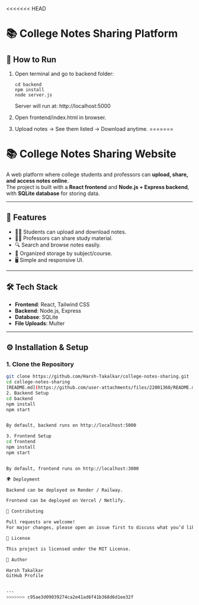 <<<<<<< HEAD
# 📚 College Notes Sharing Platform

## 🚀 How to Run
1. Open terminal and go to backend folder:
   ```
   cd backend
   npm install
   node server.js
   ```
   Server will run at: http://localhost:5000

2. Open frontend/index.html in browser.

3. Upload notes → See them listed → Download anytime.
=======
# 📚 College Notes Sharing Website

A web platform where college students and professors can **upload, share, and access notes online**.  
The project is built with a **React frontend** and **Node.js + Express backend**, with **SQLite database** for storing data.

---

## 🚀 Features
- 👨‍🎓 Students can upload and download notes.
- 👩‍🏫 Professors can share study material.
- 🔍 Search and browse notes easily.
- 📂 Organized storage by subject/course.
- 🖥️ Simple and responsive UI.

---

## 🛠️ Tech Stack
- **Frontend**: React, Tailwind CSS  
- **Backend**: Node.js, Express  
- **Database**: SQLite  
- **File Uploads**: Multer  

---

## ⚙️ Installation & Setup

### 1. Clone the Repository
```bash
git clone https://github.com/Harsh-Takalkar/college-notes-sharing.git
cd college-notes-sharing
[README.md](https://github.com/user-attachments/files/22001360/README.md)
2. Backend Setup
cd backend
npm install
npm start


By default, backend runs on http://localhost:5000

3. Frontend Setup
cd frontend
npm install
npm start


By default, frontend runs on http://localhost:3000

🌍 Deployment

Backend can be deployed on Render / Railway.

Frontend can be deployed on Vercel / Netlify.

🤝 Contributing

Pull requests are welcome!
For major changes, please open an issue first to discuss what you’d like to change.

📜 License

This project is licensed under the MIT License.

👤 Author

Harsh Takalkar
GitHub Profile


---
>>>>>>> c95ae3d09039274ca2e41ad6f41b368d6d1ee32f
